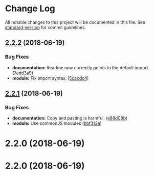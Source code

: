 # Change Log

All notable changes to this project will be documented in this file. See [standard-version](https://github.com/conventional-changelog/standard-version) for commit guidelines.

<a name="2.2.2"></a>
## [2.2.2](https://github.com/rhodee/razzle-plugin-postcss/compare/v2.2.1...v2.2.2) (2018-06-19)


### Bug Fixes

* **documentation:** Readme now correctly points to the default import. ([7edd3a9](https://github.com/rhodee/razzle-plugin-postcss/commit/7edd3a9))
* **module:** Fix import syntax. ([5cacdc4](https://github.com/rhodee/razzle-plugin-postcss/commit/5cacdc4))



<a name="2.2.1"></a>
## [2.2.1](https://github.com/rhodee/razzle-plugin-postcss/compare/v2.2.0...v2.2.1) (2018-06-19)


### Bug Fixes

* **documentation:** Copy and pasting is harmful. ([e88d08b](https://github.com/rhodee/razzle-plugin-postcss/commit/e88d08b))
* **module:** Use commonJS modules ([bbf313a](https://github.com/rhodee/razzle-plugin-postcss/commit/bbf313a))



<a name="2.2.0"></a>
# 2.2.0 (2018-06-19)



<a name="2.2.0"></a>
# 2.2.0 (2018-06-19)
